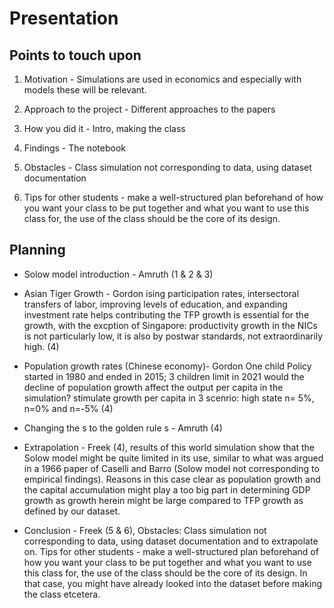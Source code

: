 # Presentation
## Points to touch upon
1. Motivation - Simulations are used in economics and especially with models these will be relevant.

2. Approach to the project - Different approaches to the papers

3. How you did it - Intro, making the class

4. Findings - The notebook

5. Obstacles - Class simulation not corresponding to data, using dataset documentation

6. Tips for other students - make a well-structured plan beforehand of how you want your class to be put together and what you want to use this class for, the use of the class should be the core of its design.

## Planning
- Solow model introduction - Amruth (1 & 2 & 3)

- Asian Tiger Growth - Gordon ising participation rates, intersectoral transfers of labor, improving levels of education, and expanding investment rate helps contributing the TFP growth is essential for the growth, with the excption of Singapore: productivity growth in the NICs is not particularly low, it is also by postwar standards, not extraordinarily high. (4)

- Population growth rates (Chinese economy)- Gordon One child Policy started in 1980 and ended in 2015; 3 children limit in 2021 would the decline of population growth affect the output per capita in the simulation? stimulate growth per capita in 3 scenrio: high state n= 5%, n=0% and n=-5% (4)

- Changing the s to the golden rule s - Amruth (4)

- Extrapolation - Freek (4), results of this world simulation show that the Solow model might be quite limited in its use, similar to what was argued in a 1966 paper of Caselli and Barro (Solow model not corresponding to empirical findings). Reasons in this case clear as population growth and the capital accumulation might play a too big part in determining GDP growth as growth herein might be large compared to TFP growth as defined by our dataset.

- Conclusion - Freek (5 & 6), Obstacles: Class simulation not corresponding to data, using dataset documentation and to extrapolate on. Tips for other students - make a well-structured plan beforehand of how you want your class to be put together and what you want to use this class for, the use of the class should be the core of its design. In that case, you might have already looked into the dataset before making the class etcetera.